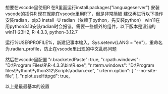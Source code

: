想要在vscode里使用R
在R里面运行install.packages("languageserver")
安装vscode的插件R
现在就能在vscode里用R了，但是非常简陋
建议再进行以下操作
安装radian，pip3 install -U radian（依赖于python，先安装python）
win11在用python3.13安装radian时会报错，需要一些额外的组件，以下版本是没错的
win11-23H2, R-4.3.3, python-3.12.7

运行%USERPROFILE%，新建记事本输入，Sys.setenv(LANG = "en")，重命名为.radian_profile，防止在vscode里出现的中文乱码问题

然后在vscode里配置
"r.bracketedPaste": true,
"r.rpath.windows": "D:\\Program Files\\R\\R-4.3.3\\bin\\R.exe",
"r.rterm.windows": "D:\\Program files\\Python\\Python312\\Scripts\\radian.exe",
"r.rterm.option": [
    "--no-site-file",
],
"r.plot.useHttpgd": true,

以上是最最基本的设置